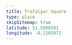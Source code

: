 ```yaml
---
title: Trafalgar Square
type: place
skipSitemap: true
latitude: 51.5080501
longitude: -0.1265072
---
```

